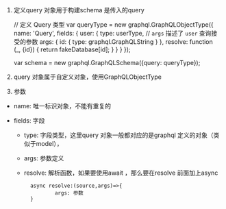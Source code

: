 1. 定义query 对象用于构建schema 是传入的query

    // 定义 Query 类型
    var queryType = new graphql.GraphQLObjectType({
        name: 'Query',
        fields: {
            user: {
                type: userType,
                // `args` 描述了 `user` 查询接受的参数
                args: {
                    id: { type: graphql.GraphQLString }
                },
                resolve: function (_, {id}) {
                    return fakeDatabase[id];
                }
            }
        }
    });

    var schema = new graphql.GraphQLSchema({query: queryType});

2. query 对象属于自定义对象，使用GraphQLObjectType

3. 参数

+ name: 唯一标识对象，不能有重复的

+ fields: 字段
    
    + type: 字段类型，这里query 对象一般都对应的是graphql 定义的对象（类似于model），

    + args: 参数定义

    + resolve: 解析函数，如果要使用await ，那么要在resolve 前面加上async
    
            async resolve:(source,args)=>{
                    args: 参数
            }